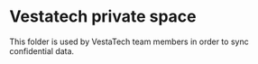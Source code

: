 # Vestatech private space

This folder is used by VestaTech team members in order to sync confidential
data.
